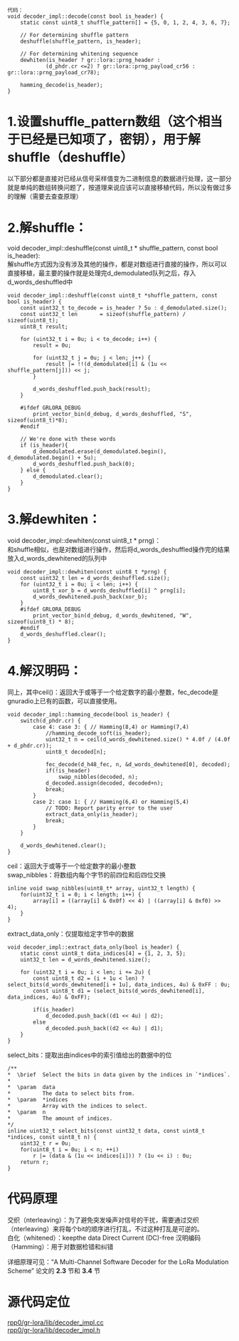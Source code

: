 ```
代码：
void decoder_impl::decode(const bool is_header) {
    static const uint8_t shuffle_pattern[] = {5, 0, 1, 2, 4, 3, 6, 7};

    // For determining shuffle pattern
    deshuffle(shuffle_pattern, is_header);

    // For determining whitening sequence
    dewhiten(is_header ? gr::lora::prng_header :
            (d_phdr.cr <=2) ? gr::lora::prng_payload_cr56 : gr::lora::prng_payload_cr78);

    hamming_decode(is_header);
}
```

# 1.设置shuffle_pattern数组（这个相当于已经是已知项了，密钥），用于解shuffle（deshuffle）

以下部分都是直接对已经从信号采样值变为二进制信息的数据进行处理，这一部分就是单纯的数组转换问题了，按道理来说应该可以直接移植代码，所以没有做过多的理解（需要去查查原理）

# 2.解shuffle：
void decoder_impl::deshuffle(const uint8_t * shuffle_pattern, const bool is_header):   
解shuffle方式因为没有涉及其他的操作，都是对数组进行直接的操作，所以可以直接移植，最主要的操作就是处理完d_demodulated队列之后，存入d_words_deshuffled中
```
void decoder_impl::deshuffle(const uint8_t *shuffle_pattern, const bool is_header) {
    const uint32_t to_decode = is_header ? 5u : d_demodulated.size();
    const uint32_t len       = sizeof(shuffle_pattern) / sizeof(uint8_t);
    uint8_t result;

    for (uint32_t i = 0u; i < to_decode; i++) {
        result = 0u;

        for (uint32_t j = 0u; j < len; j++) {
            result |= !!(d_demodulated[i] & (1u << shuffle_pattern[j])) << j;
        }

        d_words_deshuffled.push_back(result);
    }

    #ifdef GRLORA_DEBUG
        print_vector_bin(d_debug, d_words_deshuffled, "S", sizeof(uint8_t)*8);
    #endif

    // We're done with these words
    if (is_header){
        d_demodulated.erase(d_demodulated.begin(), d_demodulated.begin() + 5u);
        d_words_deshuffled.push_back(0);
    } else {
        d_demodulated.clear();
    }
}
```

# 3.解dewhiten：
void decoder_impl::dewhiten(const uint8_t * prng)：  
和shuffle相似，也是对数组进行操作，然后将d_words_deshuffled操作完的结果放入d_words_dewhitened的队列中  
```
void decoder_impl::dewhiten(const uint8_t *prng) {
    const uint32_t len = d_words_deshuffled.size();
    for (uint32_t i = 0u; i < len; i++) {
        uint8_t xor_b = d_words_deshuffled[i] ^ prng[i];
        d_words_dewhitened.push_back(xor_b);
    }
    #ifdef GRLORA_DEBUG
        print_vector_bin(d_debug, d_words_dewhitened, "W", sizeof(uint8_t) * 8);
    #endif
    d_words_deshuffled.clear();
}
```

# 4.解汉明码：
同上，其中ceil()：返回大于或等于一个给定数字的最小整数，fec_decode是gnuradio上已有的函数，可以直接使用。
```
void decoder_impl::hamming_decode(bool is_header) {
    switch(d_phdr.cr) {
        case 4: case 3: { // Hamming(8,4) or Hamming(7,4)
            //hamming_decode_soft(is_header);
            uint32_t n = ceil(d_words_dewhitened.size() * 4.0f / (4.0f + d_phdr.cr));
            uint8_t decoded[n];

            fec_decode(d_h48_fec, n, &d_words_dewhitened[0], decoded);
            if(!is_header)
                swap_nibbles(decoded, n);
            d_decoded.assign(decoded, decoded+n);
            break;
        }
        case 2: case 1: { // Hamming(6,4) or Hamming(5,4)
            // TODO: Report parity error to the user
            extract_data_only(is_header);
            break;
        }
    }

    d_words_dewhitened.clear();
}
```
ceil：返回大于或等于一个给定数字的最小整数  
swap_nibbles：将数组内每个字节的前四位和后四位交换  
```
inline void swap_nibbles(uint8_t* array, uint32_t length) {
    for(uint32_t i = 0; i < length; i++) {
        array[i] = ((array[i] & 0x0f) << 4) | ((array[i] & 0xf0) >> 4);
    }
}
```
extract_data_only：仅提取给定字节中的数据  
```
void decoder_impl::extract_data_only(bool is_header) {
    static const uint8_t data_indices[4] = {1, 2, 3, 5};
    uint32_t len = d_words_dewhitened.size();

    for (uint32_t i = 0u; i < len; i += 2u) {
        const uint8_t d2 = (i + 1u < len) ? select_bits(d_words_dewhitened[i + 1u], data_indices, 4u) & 0xFF : 0u;
        const uint8_t d1 = (select_bits(d_words_dewhitened[i], data_indices, 4u) & 0xFF);

        if(is_header)
            d_decoded.push_back((d1 << 4u) | d2);
        else
            d_decoded.push_back((d2 << 4u) | d1);
    }
}
```
select_bits：提取出由indices中的索引值给出的数据中的位  
```
/**
*  \brief  Select the bits in data given by the indices in `*indices`.
*
*  \param  data
*          The data to select bits from.
*  \param  *indices
*          Array with the indices to select.
*  \param  n
*          The amount of indices.
*/
inline uint32_t select_bits(const uint32_t data, const uint8_t *indices, const uint8_t n) {
    uint32_t r = 0u;
    for(uint8_t i = 0u; i < n; ++i)
        r |= (data & (1u << indices[i])) ? (1u << i) : 0u;
    return r;
}
```

# 代码原理
交织（nterleaving）：为了避免突发噪声对信号的干扰，需要通过交织（nterleaving）来将每个bit的顺序进行打乱，不过这种打乱是可逆的。    
白化（whitened）：keepthe data Direct Current (DC)-free
汉明编码（Hamming）：用于对数据检错和纠错

详细原理可见：“A Multi-Channel Software Decoder for the LoRa Modulation Scheme” 论文的 __2.3__ 节和 __3.4__ 节

# 源代码定位
[rpp0/gr-lora/lib/decoder_impl.cc](https://github.com/rpp0/gr-lora/blob/master/lib/decoder_impl.cc)  
[rpp0/gr-lora/lib/decoder_impl.h](https://github.com/rpp0/gr-lora/blob/master/lib/decoder_impl.h)  